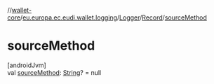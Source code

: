 //[wallet-core](../../../../index.md)/[eu.europa.ec.eudi.wallet.logging](../../index.md)/[Logger](../index.md)/[Record](index.md)/[sourceMethod](source-method.md)

# sourceMethod

[androidJvm]\
val [sourceMethod](source-method.md): [String](https://kotlinlang.org/api/latest/jvm/stdlib/kotlin-stdlib/kotlin/-string/index.html)? = null
